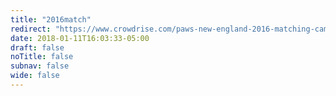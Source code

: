 ```yaml
---
title: "2016match"
redirect: "https://www.crowdrise.com/paws-new-england-2016-matching-campaign/fundraiser/pawsnewengland"
date: 2018-01-11T16:03:33-05:00
draft: false
noTitle: false
subnav: false
wide: false
---
```


